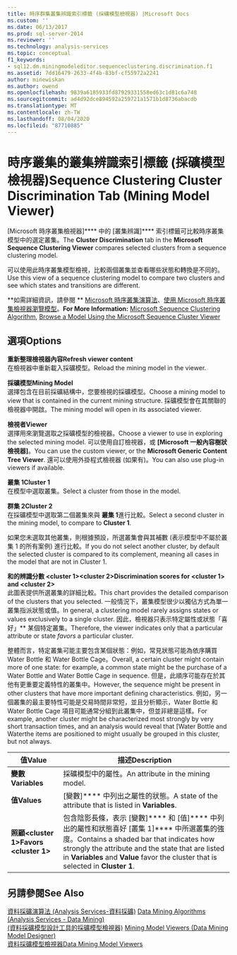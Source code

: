 ```yaml
---
title: 時序群集叢集辨識索引標籤 (採礦模型檢視器) |Microsoft Docs
ms.custom: ''
ms.date: 06/13/2017
ms.prod: sql-server-2014
ms.reviewer: ''
ms.technology: analysis-services
ms.topic: conceptual
f1_keywords:
- sql12.dm.miningmodeleditor.sequenceclustering.discrimination.f1
ms.assetid: 7dd16479-2633-4f4b-83bf-cf55972a2241
author: minewiskan
ms.author: owend
ms.openlocfilehash: 9839a6185933fd87929331558ed63c1d81c6a748
ms.sourcegitcommit: ad4d92dce894592a259721a1571b1d8736abacdb
ms.translationtype: MT
ms.contentlocale: zh-TW
ms.lasthandoff: 08/04/2020
ms.locfileid: "87710885"
---
```

# <a name="sequence-clustering-cluster-discrimination-tab-mining-model-viewer"></a><span data-ttu-id="f4938-102">時序叢集的叢集辨識索引標籤 (採礦模型檢視器)</span><span class="sxs-lookup"><span data-stu-id="f4938-102">Sequence Clustering Cluster Discrimination Tab (Mining Model Viewer)</span></span>
  <span data-ttu-id="f4938-103">[Microsoft 時序叢集檢視器]\*\*\*\* 中的 [叢集辨識]\*\*\*\* 索引標籤可比較時序叢集模型中的選定叢集。</span><span class="sxs-lookup"><span data-stu-id="f4938-103">The  **Cluster Discrimination** tab in the **Microsoft Sequence Clustering Viewer** compares selected clusters from a sequence clustering model.</span></span>  
  
 <span data-ttu-id="f4938-104">可以使用此時序叢集模型檢視，比較兩個叢集並查看哪些狀態和轉換是不同的。</span><span class="sxs-lookup"><span data-stu-id="f4938-104">Use this view of a sequence clustering model to compare two clusters and see which states and transitions are different.</span></span>  
  
 <span data-ttu-id="f4938-105">\*\*如需詳細資訊，請參閱 \*\* [Microsoft 時序叢集演算法](data-mining/microsoft-sequence-clustering-algorithm.md)、[使用 Microsoft 時序叢集檢視器瀏覽模型](data-mining/browse-a-model-using-the-microsoft-sequence-cluster-viewer.md)。</span><span class="sxs-lookup"><span data-stu-id="f4938-105">**For More Information:** [Microsoft Sequence Clustering Algorithm](data-mining/microsoft-sequence-clustering-algorithm.md), [Browse a Model Using the Microsoft Sequence Cluster Viewer](data-mining/browse-a-model-using-the-microsoft-sequence-cluster-viewer.md)</span></span>  
  
## <a name="options"></a><span data-ttu-id="f4938-106">選項</span><span class="sxs-lookup"><span data-stu-id="f4938-106">Options</span></span>  
 <span data-ttu-id="f4938-107">**重新整理檢視器內容**</span><span class="sxs-lookup"><span data-stu-id="f4938-107">**Refresh viewer content**</span></span>  
 <span data-ttu-id="f4938-108">在檢視器中重新載入採礦模型。</span><span class="sxs-lookup"><span data-stu-id="f4938-108">Reload the mining model in the viewer.</span></span>  
  
 <span data-ttu-id="f4938-109">**採礦模型**</span><span class="sxs-lookup"><span data-stu-id="f4938-109">**Mining Model**</span></span>  
 <span data-ttu-id="f4938-110">選擇包含在目前採礦結構中，您要檢視的採礦模型。</span><span class="sxs-lookup"><span data-stu-id="f4938-110">Choose a mining model to view that is contained in the current mining structure.</span></span> <span data-ttu-id="f4938-111">採礦模型會在其關聯的檢視器中開啟。</span><span class="sxs-lookup"><span data-stu-id="f4938-111">The mining model will open in its associated viewer.</span></span>  
  
 <span data-ttu-id="f4938-112">**檢視者**</span><span class="sxs-lookup"><span data-stu-id="f4938-112">**Viewer**</span></span>  
 <span data-ttu-id="f4938-113">選擇用來瀏覽選取之採礦模型的檢視器。</span><span class="sxs-lookup"><span data-stu-id="f4938-113">Choose a viewer to use in exploring the selected mining model.</span></span> <span data-ttu-id="f4938-114">可以使用自訂檢視器，或 **[Microsoft 一般內容樹狀檢視器]**。</span><span class="sxs-lookup"><span data-stu-id="f4938-114">You can use the custom viewer, or the **Microsoft Generic Content Tree Viewer**.</span></span> <span data-ttu-id="f4938-115">還可以使用外掛程式檢視器 (如果有)。</span><span class="sxs-lookup"><span data-stu-id="f4938-115">You can also use plug-in viewers if available.</span></span>  
  
 <span data-ttu-id="f4938-116">**叢集 1**</span><span class="sxs-lookup"><span data-stu-id="f4938-116">**Cluster 1**</span></span>  
 <span data-ttu-id="f4938-117">在模型中選取叢集。</span><span class="sxs-lookup"><span data-stu-id="f4938-117">Select a cluster from those in the model.</span></span>  
  
 <span data-ttu-id="f4938-118">**群集 2**</span><span class="sxs-lookup"><span data-stu-id="f4938-118">**Cluster 2**</span></span>  
 <span data-ttu-id="f4938-119">在採礦模型中選取第二個叢集來與 **叢集 1**進行比較。</span><span class="sxs-lookup"><span data-stu-id="f4938-119">Select a second cluster in the mining model, to compare to **Cluster 1**.</span></span>  
  
 <span data-ttu-id="f4938-120">如果您未選取其他叢集，則根據預設，所選叢集會與其補數 (表示模型中不屬於叢集 1 的所有案例) 進行比較。</span><span class="sxs-lookup"><span data-stu-id="f4938-120">If you do not select another cluster, by default the selected cluster is compared to its complement, meaning all cases in the model that are not in Cluster 1.</span></span>  
  
 <span data-ttu-id="f4938-121">**和的辨識分數 \<cluster 1>\<cluster 2>**</span><span class="sxs-lookup"><span data-stu-id="f4938-121">**Discrimination scores for \<cluster 1> and \<cluster 2>**</span></span>  
 <span data-ttu-id="f4938-122">此圖表提供所選叢集的詳細比較。</span><span class="sxs-lookup"><span data-stu-id="f4938-122">This chart provides the detailed comparison of the clusters that you selected.</span></span> <span data-ttu-id="f4938-123">一般情況下，叢集模型很少以獨佔方式為單一叢集指派狀態或值。</span><span class="sxs-lookup"><span data-stu-id="f4938-123">In general, a clustering model rarely assigns states or values exclusively to a single cluster.</span></span> <span data-ttu-id="f4938-124">因此，檢視器只表示特定屬性或狀態「喜好」\*\* 某個特定叢集。</span><span class="sxs-lookup"><span data-stu-id="f4938-124">Therefore, the viewer indicates only that a particular attribute or state *favors* a particular cluster.</span></span>  
  
 <span data-ttu-id="f4938-125">整體而言，特定叢集可能主要包含某個狀態：例如，常見狀態可能為依序購買 Water Bottle 和 Water Bottle Cage。</span><span class="sxs-lookup"><span data-stu-id="f4938-125">Overall, a certain cluster might contain more of one state: for example, a common state might be the purchase of a Water Bottle and Water Bottle Cage in sequence.</span></span> <span data-ttu-id="f4938-126">但是，此順序可能存在於其他有更重要定義特性的叢集中。</span><span class="sxs-lookup"><span data-stu-id="f4938-126">However, the sequence might be present in other clusters that have more important defining characteristics.</span></span> <span data-ttu-id="f4938-127">例如，另一個叢集的最主要特性可能是交易時間非常短，並且分析顯示，Water Bottle 和 Water Bottle Cage 項目可能通常分組到此叢集中，但並非總是這樣。</span><span class="sxs-lookup"><span data-stu-id="f4938-127">For example, another cluster might be characterized most strongly by very short transaction times, and an analysis would reveal that [Water Bottle and Waterthe items are positioned to might usually be grouped in this cluster, but not always.</span></span>  
  
|<span data-ttu-id="f4938-128">值</span><span class="sxs-lookup"><span data-stu-id="f4938-128">Value</span></span>|<span data-ttu-id="f4938-129">描述</span><span class="sxs-lookup"><span data-stu-id="f4938-129">Description</span></span>|  
|-----------|-----------------|  
|<span data-ttu-id="f4938-130">**變數**</span><span class="sxs-lookup"><span data-stu-id="f4938-130">**Variables**</span></span>|<span data-ttu-id="f4938-131">採礦模型中的屬性。</span><span class="sxs-lookup"><span data-stu-id="f4938-131">An attribute in the mining model.</span></span>|  
|<span data-ttu-id="f4938-132">**值**</span><span class="sxs-lookup"><span data-stu-id="f4938-132">**Values**</span></span>|<span data-ttu-id="f4938-133">[變數]\*\*\*\* 中列出之屬性的狀態。</span><span class="sxs-lookup"><span data-stu-id="f4938-133">A state of the attribute that is listed in **Variables**.</span></span>|  
|<span data-ttu-id="f4938-134">**照顧\<cluster 1>**</span><span class="sxs-lookup"><span data-stu-id="f4938-134">**Favors \<cluster 1>**</span></span>|<span data-ttu-id="f4938-135">包含陰影長條，表示 [變數]\*\*\*\* 和 [值]\*\*\*\* 中列出的屬性和狀態喜好 [叢集 1]\*\*\*\* 中所選叢集的強度。</span><span class="sxs-lookup"><span data-stu-id="f4938-135">Contains a shaded bar that indicates how strongly the attribute and the state that are listed in **Variables** and **Value** favor the cluster that is selected in **Cluster 1**.</span></span>|  
  
## <a name="see-also"></a><span data-ttu-id="f4938-136">另請參閱</span><span class="sxs-lookup"><span data-stu-id="f4938-136">See Also</span></span>  
 <span data-ttu-id="f4938-137">[資料採礦演算法 &#40;Analysis Services-資料採礦&#41;](data-mining/data-mining-algorithms-analysis-services-data-mining.md) </span><span class="sxs-lookup"><span data-stu-id="f4938-137">[Data Mining Algorithms &#40;Analysis Services - Data Mining&#41;](data-mining/data-mining-algorithms-analysis-services-data-mining.md) </span></span>  
 <span data-ttu-id="f4938-138">[&#40;資料採礦模型設計工具的採礦模型檢視器&#41;](mining-model-viewers-data-mining-model-designer.md) </span><span class="sxs-lookup"><span data-stu-id="f4938-138">[Mining Model Viewers &#40;Data Mining Model Designer&#41;](mining-model-viewers-data-mining-model-designer.md) </span></span>  
 [<span data-ttu-id="f4938-139">資料採礦模型檢視器</span><span class="sxs-lookup"><span data-stu-id="f4938-139">Data Mining Model Viewers</span></span>](data-mining/data-mining-model-viewers.md)  
  
  
